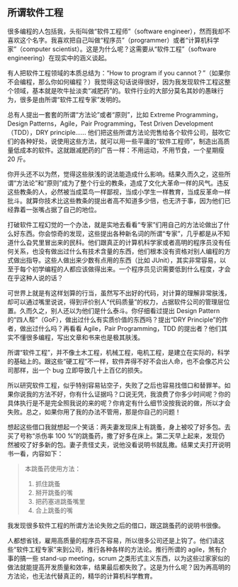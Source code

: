 ## 所谓软件工程

很多编程的人包括我，头衔叫做“软件工程师”（software engineer），然而我却不喜欢这个名字。我喜欢把自己叫做“程序员”（programmer）或者“计算机科学家”（computer scientist）。这是为什么呢？这需要从“软件工程”（software engineering）在现实中的涵义谈起。

有人把软件工程领域的本质总结为：“How to program if you cannot？”（如果你不会编程，那么你如何编程？）我觉得这句话说得很好，因为我发现软件工程这整个领域，基本就是吹牛扯淡卖“减肥药”的。软件行业的大部分莫名其妙的愚昧行为，很多是由所谓“软件工程专家”发明的。

总有人提出一套套的所谓“方法论”或者“原则”，比如 Extreme Programming，Design Patterns，Agile，Pair Programming，Test Driven Development（TDD），DRY principle…… 他们把这些所谓方法论兜售给各个软件公司，鼓吹它们的各种好处，说使用这些方法，就可以用一些平庸的“软件工程师”，制造出高质量低成本的软件。这就跟减肥药的广告一样：不用运动，不用节食，一个星期瘦 20 斤。

你开头还不以为然，觉得这些肤浅的说法能造成什么影响。结果久而久之，这些所谓“方法论”和“原则”成为了整个行业的教条，造成了文化大革命一样的风气。违反这些教条的人，必然被当成菜鸟一样鄙视，当成小学生一样教育，当成反革命一样批斗。就算你技术比这些教条的提出者高不知道多少倍，也无济于事，因为他们已经靠着一张嘴占据了自己的地位。

打破软件工程幻觉的一个办法，就是实地去看看“专家”们用自己的方法论做出了什么好东西。你会惊奇的发现，这些提出各种新名词的所谓“专家”，几乎都是从不知道什么旮旯里冒出来的民科。他们跟真正的计算机科学家或者高明的程序员没有任何关系，也没有做出过什么有技术含量的东西，他们根本没有资格对别人编程的方式做出指导。这些人做出来少数有点用的东西（比如 JUnit），其实非常容易，以至于每个初学编程的人都应该做得出来。一个程序员见识需要低到什么程度，才会在乎这种人说的话？

可世界上就是有这样划算的行当，虽然写不出好的代码，对计算的理解非常肤浅，却可以通过嘴里说说，得到评价别人“代码质量”的权力，占据软件公司的管理层位置。久而久之，别人还以为他们是什么泰斗。你仔细看过提出 Design Pattern 的“四人帮”（GoF），做出过什么有实质价值的东西吗？提出“DRY Principle”的作者，做出过什么吗？再看看 Agile，Pair Programming，TDD 的提出者？他们其实不懂很多编程，写出文章和书来也是极其肤浅。

所谓“软件工程”，并不像土木工程，机械工程，电机工程，是建立在实际的，科学的基础上的。跟这些“硬工程”不一样，软件弄得不好不会出人命，也不会像芯片公司那样，出一个 bug 立即导致几十上百亿的损失。

所以研究软件工程，似乎特别容易钻空子，失败了之后也容易找借口和替罪羊。如果你说我的方法不好，你有什么证据吗？口说无凭，我浪费了你多少时间呢？你的具体执行是不是完全照我说的来的呢？你肯定有什么细节没按我说的做，所以才会失败。总之，如果你用了我的办法不管用，那是你自己的问题！

想起这些借口我就想起一个笑话：两夫妻发现床上有跳蚤，身上被咬了好多包。去买了号称“杀伤率 100 %”的跳蚤药，撒了好多在床上。第二天早上起来，发现仍然被咬了好多新的包。妻子责怪丈夫，说他没看说明书就乱撒。结果丈夫打开说明书一看，内容如下：

> 本跳蚤药使用方法：
> 
> 1.  抓住跳蚤
> 2.  掰开跳蚤的嘴
> 3.  把药塞进跳蚤嘴里
> 4.  合上跳蚤的嘴

我发现很多软件工程的所谓方法论失败之后的借口，跟这跳蚤药的说明书很像。

人都想省钱，雇用高质量的程序员不容易，所以很多公司还是上钩了。他们请这些“软件工程专家”来到公司，推行各种各样的方法论。推行所谓的 agile，煞有介事的搞一些 stand-up meeting，scrum 之类形式主义东西，以为这些过家家似的做法就能提高开发质量和效率，结果最后都失败了。这是为什么呢？因为再高明的方法论，也无法代替真正的，精华的计算机科学教育。
